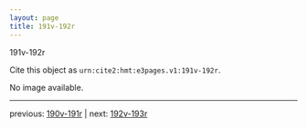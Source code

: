 ```yaml
---
layout: page
title: 191v-192r
---
```


191v-192r

Cite this object as `urn:cite2:hmt:e3pages.v1:191v-192r`.

No image available. 



---

previous: [190v-191r](../190v-191r/) | next: [192v-193r](../192v-193r/)